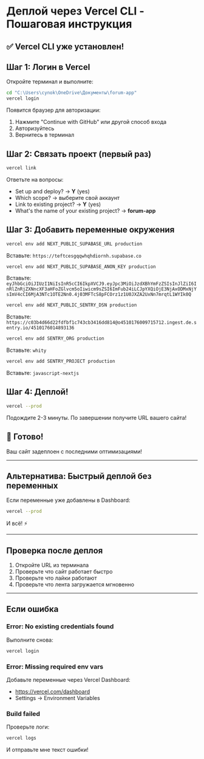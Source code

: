 # Деплой через Vercel CLI - Пошаговая инструкция

## ✅ Vercel CLI уже установлен!

## Шаг 1: Логин в Vercel

Откройте терминал и выполните:

```bash
cd "C:\Users\cynok\OneDrive\Документы\forum-app"
vercel login
```

Появится браузер для авторизации:
1. Нажмите "Continue with GitHub" или другой способ входа
2. Авторизуйтесь
3. Вернитесь в терминал

## Шаг 2: Связать проект (первый раз)

```bash
vercel link
```

Ответьте на вопросы:
- Set up and deploy? → **Y** (yes)
- Which scope? → выберите свой аккаунт
- Link to existing project? → **Y** (yes)
- What's the name of your existing project? → **forum-app**

## Шаг 3: Добавить переменные окружения

```bash
vercel env add NEXT_PUBLIC_SUPABASE_URL production
```
Вставьте: `https://teftcesgqqwhqhdiornh.supabase.co`

```bash
vercel env add NEXT_PUBLIC_SUPABASE_ANON_KEY production
```
Вставьте: `eyJhbGciOiJIUzI1NiIsInR5cCI6IkpXVCJ9.eyJpc3MiOiJzdXBhYmFzZSIsInJlZiI6InRlZnRjZXNncXF3aHFoZGlvcm5oIiwicm9sZSI6ImFub24iLCJpYXQiOjE3NjAxODMxNjYsImV4cCI6MjA3NTc1OTE2Nn0.4j03MFTcS8pFCOrz1z1U0JXZA2UxNn7mrqtL1WYIk0Q`

```bash
vercel env add NEXT_PUBLIC_SENTRY_DSN production
```
Вставьте: `https://c03b4d66d22fdfbf1c743cb3416dd814@o4510176009715712.ingest.de.sentry.io/4510176014893136`

```bash
vercel env add SENTRY_ORG production
```
Вставьте: `whity`

```bash
vercel env add SENTRY_PROJECT production
```
Вставьте: `javascript-nextjs`

## Шаг 4: Деплой!

```bash
vercel --prod
```

Подождите 2-3 минуты. По завершении получите URL вашего сайта!

## 🎉 Готово!

Ваш сайт задеплоен с последними оптимизациями!

---

## Альтернатива: Быстрый деплой без переменных

Если переменные уже добавлены в Dashboard:

```bash
vercel --prod
```

И всё! ⚡

---

## Проверка после деплоя

1. Откройте URL из терминала
2. Проверьте что сайт работает быстро
3. Проверьте что лайки работают
4. Проверьте что лента загружается мгновенно

---

## Если ошибка

### Error: No existing credentials found

Выполните снова:
```bash
vercel login
```

### Error: Missing required env vars

Добавьте переменные через Vercel Dashboard:
- https://vercel.com/dashboard
- Settings → Environment Variables

### Build failed

Проверьте логи:
```bash
vercel logs
```

И отправьте мне текст ошибки!
